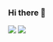 ### Hi there 👋


[![](https://github-readme-stats.vercel.app/api?username=ch-ckmate&show_icons=true&include_all_commits=true&theme=vue)]()
[![](https://github-readme-stats.vercel.app/api/top-langs/?username=ch-ckmate&theme=vue)]()

<!--
**ch-ckmate/ch-ckmate** is a ✨ _special_ ✨ repository because its `README.md` (this file) appears on your GitHub profile.

Here are some ideas to get you started:

- 🔭 I’m currently working on ...
- 🌱 I’m currently learning ...
- 👯 I’m looking to collaborate on ...
- 🤔 I’m looking for help with ...
- 💬 Ask me about ...
- 📫 How to reach me: ...
- 😄 Pronouns: ...
- ⚡ Fun fact: ...
-->
